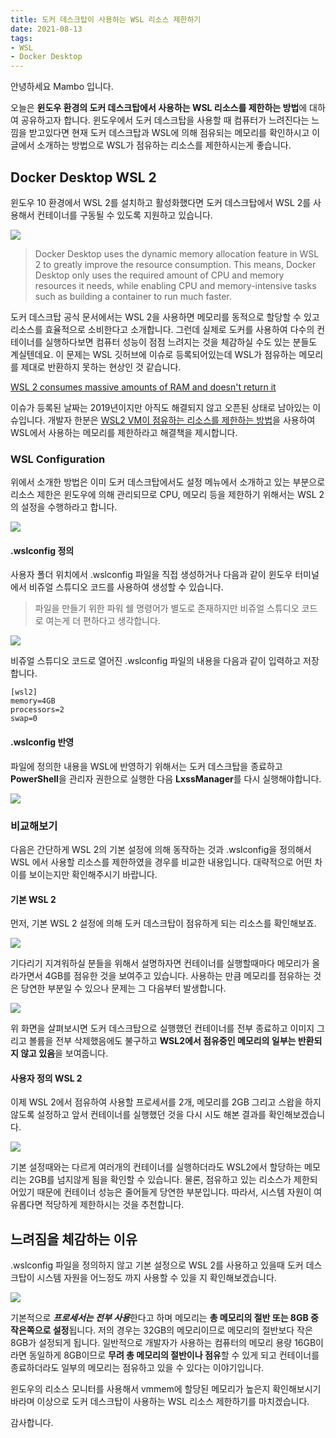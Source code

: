 ```yaml
---
title: 도커 데스크탑이 사용하는 WSL 리소스 제한하기
date: 2021-08-13
tags:
- WSL
- Docker Desktop
---
```


안녕하세요 Mambo 입니다. 

오늘은 **윈도우 환경의 도커 데스크탑에서 사용하는 WSL 리소스를 제한하는 방법**에 대하여 공유하고자 합니다. 윈도우에서 도커 데스크탑을 사용할 때 컴퓨터가 느려진다는 느낌을 받고있다면 현재 도커 데스크탑과 WSL에 의해 점유되는 메모리를 확인하시고 이 글에서 소개하는 방법으로 WSL가 점유하는 리소스를 제한하시는게 좋습니다.

## Docker Desktop WSL 2
윈도우 10 환경에서 WSL 2를 설치하고 활성화했다면 도커 데스크탑에서 WSL 2를 사용해서 컨테이너를 구동될 수 있도록 지원하고 있습니다. 

![](../images/posts/docker-desktop-wsl-config-01.png)

> Docker Desktop uses the dynamic memory allocation feature in WSL 2 to greatly improve the resource consumption. This means, Docker Desktop only uses the required amount of CPU and memory resources it needs, while enabling CPU and memory-intensive tasks such as building a container to run much faster.

도커 데스크탑 공식 문서에서는 WSL 2을 사용하면 메모리를 동적으로 할당할 수 있고 리소스를 효율적으로 소비한다고 소개합니다. 그런데 실제로 도커를 사용하여 다수의 컨테이너를 실행하다보면 컴퓨터 성능이 점점 느려지는 것을 체감하실 수도 있는 분들도 계실텐데요. 이 문제는 WSL 깃허브에 이슈로 등록되어있는데 WSL가 점유하는 메모리를 제대로 반환하지 못하는 현상인 것 같습니다.

[WSL 2 consumes massive amounts of RAM and doesn't return it](https://github.com/microsoft/WSL/issues/4166)

이슈가 등록된 날짜는 2019년이지만 아직도 해결되지 않고 오픈된 상태로 남아있는 이슈입니다. 개발자 한분은 [WSL2 VM이 점유하는 리소스를 제한하는 방법](https://github.com/microsoft/WSL/issues/4166#issuecomment-526725261)을 사용하여 WSL에서 사용하는 메모리를 제한하라고 해결책을 제시합니다.

### WSL Configuration
위에서 소개한 방법은 이미 도커 데스크탑에서도 설정 메뉴에서 소개하고 있는 부분으로 리소스 제한은 윈도우에 의해 관리되므로 CPU, 메모리 등을 제한하기 위해서는 WSL 2의 설정을 수행하라고 합니다.

![](../images/posts/docker-desktop-wsl-config-02.png)


#### .wslconfig 정의
사용자 폴더 위치에서 .wslconfig 파일을 직접 생성하거나 다음과 같이 윈도우 터미널에서 비쥬얼 스튜디오 코드를 사용하여 생성할 수 있습니다. 

> 파일을 만들기 위한 파워 쉘 명령어가 별도로 존재하지만 비쥬얼 스튜디오 코드로 여는게 더 편하다고 생각합니다.

![](../images/posts/docker-desktop-wsl-config-03.png)

비쥬얼 스튜디오 코드로 열어진 .wslconfig 파일의 내용을 다음과 같이 입력하고 저장합니다.

```plain .wslconfig
[wsl2]
memory=4GB
processors=2
swap=0
```

#### .wslconfig 반영
파일에 정의한 내용을 WSL에 반영하기 위해서는 도커 데스크탑을 종료하고 **PowerShell**을 관리자 권한으로 실행한 다음 **LxssManager**를 다시 실행해야합니다.

![](../images/posts/docker-desktop-wsl-config-04.png)

### 비교해보기
다음은 간단하게 WSL 2의 기본 설정에 의해 동작하는 것과 .wslconfig을 정의해서 WSL 에서 사용할 리소스를 제한하였을 경우를 비교한 내용입니다. 대략적으로 어떤 차이를 보이는지만 확인해주시기 바랍니다.

#### 기본 WSL 2
먼저, 기본 WSL 2 설정에 의해 도커 데스크탑이 점유하게 되는 리소스를 확인해보죠.

![](../images/posts/docker-desktop-wsl-config-05.gif)

기다리기 지겨워하실 분들을 위해서 설명하자면 컨테이너를 실행할때마다 메모리가 올라가면서 4GB를 점유한 것을 보여주고 있습니다. 사용하는 만큼 메모리를 점유하는 것은 당연한 부분일 수 있으나 문제는 그 다음부터 발생합니다.

![](../images/posts/docker-desktop-wsl-config-06.png)

위 화면을 살펴보시면 도커 데스크탑으로 실행했던 컨테이너를 전부 종료하고 이미지 그리고 볼륨을 전부 삭제했음에도 불구하고 **WSL2에서 점유중인 메모리의 일부는 반환되지 않고 있음**을 보여줍니다. 

#### 사용자 정의 WSL 2
이제 WSL 2에서 점유하여 사용할 프로세서를 2개, 메모리를 2GB 그리고 스왑을 하지않도록 설정하고 앞서 컨테이너를 실행했던 것을 다시 시도 해본 결과를 확인해보겠습니다.

![](../images/posts/docker-desktop-wsl-config-07.gif)

기본 설정때와는 다르게 여러개의 컨테이너를 실행하더라도 WSL2에서 할당하는 메모리는 2GB를 넘지않게 됨을 확인할 수 있습니다. 물론, 점유하고 있는 리소스가 제한되어있기 때문에 컨테이너 성능은 줄어들게 당연한 부분입니다. 따라서, 시스템 자원이 여유롭다면 적당하게 제한하시는 것을 추천합니다.

## 느려짐을 체감하는 이유
.wslconfig 파일을 정의하지 않고 기본 설정으로 WSL 2를 사용하고 있을때 도커 데스크탑이 시스템 자원을 어느정도 까지 사용할 수 있을 지 확인해보겠습니다.

![](../images/posts/docker-desktop-wsl-config-08.png)

기본적으로 ***프로세서는 전부 사용***한다고 하며 메모리는 **총 메모리의 절반 또는 8GB 중 작은쪽으로 설정**됩니다. 저의 경우는 32GB의 메모리이므로 메모리의 절반보다 작은 8GB가 설정되게 됩니다. 일반적으로 개발자가 사용하는 컴퓨터의 메모리 용량 16GB이라면 동일하게 8GB이므로 **무려 총 메모리의 절반이나 점유**할 수 있게 되고 컨테이너를 종료하더라도 일부의 메모리는 점유하고 있을 수 있다는 이야기입니다.

윈도우의 리소스 모니터를 사용해서 vmmem에 할당된 메모리가 높은지 확인해보시기 바라며 이상으로 도커 데스크탑이 사용하는 WSL 리소스 제한하기를 마치겠습니다.

감사합니다.